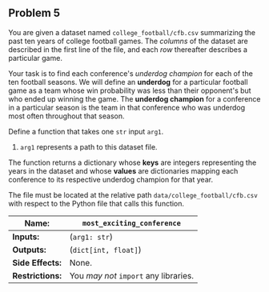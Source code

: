 ## Problem 5

You are given a dataset named `college_football/cfb.csv` summarizing the past ten years of college football games.
The *columns* of the dataset are described in the first line of the file, and each *row* thereafter describes a particular game.

Your task is to find each conference's *underdog champion* for each of the ten football seasons.
We will define an **underdog** for a particular football game as a team whose win probability was less than their opponent's but who ended up winning the game.
The **underdog champion** for a conference in a particular season is the team in that conference who was underdog most often throughout that season.

Define a function that takes one `str` input `arg1`.

1. `arg1` represents a path to this dataset file.

The function returns a dictionary whose **keys** are integers representing the years in the dataset and whose **values** are dictionaries mapping each conference to its respective underdog champion for that year.

The file must be located at the relative path `data/college_football/cfb.csv` with respect to the Python file that calls this function.

| **Name:**         | `most_exciting_conference`            |
| ----------------- | ------------------------------------- |
| **Inputs:**       | (`arg1: str`)                         |
| **Outputs:**      | (`dict[int, float]`)                  |
| **Side Effects:** | None.                                 |
| **Restrictions:** | You *may not* `import` any libraries. |
